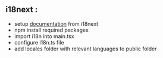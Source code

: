 ## i18next :

- setup [documentation](https://react.i18next.com/latest/using-with-hooks) from i18next
- npm install required packages
- import i18n into main.tsx
- configure i18n.ts file
- add locales folder with relevant languages to public folder
